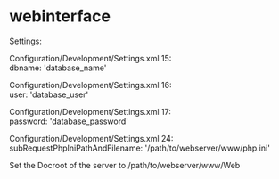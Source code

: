# webinterface

Settings:

Configuration/Development/Settings.xml	15: 		
dbname: 'database_name'
    
Configuration/Development/Settings.xml	16: 		
user: 'database_user'  

Configuration/Development/Settings.xml	17: 		
password: 'database_password'
  
Configuration/Development/Settings.xml	24: 		
subRequestPhpIniPathAndFilename: '/path/to/webserver/www/php.ini'   


Set the Docroot of the server to /path/to/webserver/www/Web

